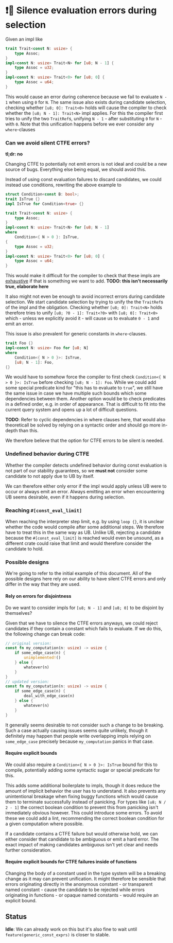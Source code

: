 # ❗🔄 Silence evaluation errors during selection

Given an impl like

```rust
trait Trait<const N: usize> {
    type Assoc;
}
impl<const N: usize> Trait<N> for [u8; N - 1] {
    type Assoc = u32;
}
impl<const N: usize> Trait<0> for [u8; 0] {
    type Assoc = u64;
}
```
This would cause an error during coherence because we fail to evaluate `N - 1` when using `0` for `N`.
The same issue also exists during candidate selection, checking whether `[u8; 0]: Trait<0>` holds
will cause the compiler to check whether the `[u8; N - 1]: Trait<N>` impl applies. For this the compiler
first tries to unify the two `TraitRef`s, unifying `N - 1` - after substituting `0` for `N` - with `0`.
Note that this unification happens before we ever consider any `where`-clauses

### Can we avoid silent CTFE errors?

**tl;dr: no**

Changing CTFE to potentially not emit errors is not ideal and could be a new source of bugs.
Everything else being equal, we should avoid this.

Instead of using const evaluation failures to discard candidates, we could instead use conditions,
rewriting the above example to
```rust
struct Condition<const B: bool>;
trait IsTrue {}
impl IsTrue for Condition<true> {}

trait Trait<const N: usize> {
    type Assoc;
}
impl<const N: usize> Trait<N> for [u8; N - 1]
where
    Condition<{ N > 0 }: IsTrue,
{
    type Assoc = u32;
}
impl<const N: usize> Trait<0> for [u8; 0] {
    type Assoc = u64;
}
```

This would make it difficult for the compiler to check that these impls are [exhaustive](./exhaustiveness.md)
if that is something we want to add. **TODO: this isn't necessarily true, elaborate here**

It also might not even be enough to avoid incorrect errors during candidate selection.
We start candidate selection by trying to unify the the `TraitRef`s of the impl and the obligation.
Checking whether `[u8; 0]: Trait<N>` holds therefore tries to unify `[u8; ?0 - 1]: Trait<?0>` with `[u8; 0]: Trait<0>`
which - unless we explicitly avoid it - will cause us to evaluate `0 - 1` and emit an error. 

This issue is also prevalent for generic constants in `where`-clauses.

```rust
trait Foo {}
impl<const N: usize> Foo for [u8; N]
where
    Condition<{ N > 0 }>: IsTrue,
    [u8; N - 1]: Foo,
{}
```
We would have to somehow force the compiler to first check `Condition<{ N > 0 }>: IsTrue` before checking `[u8; N - 1]: Foo`.
While we could add some special predicate kind for "this has to evaluate to `true`", we still have the same issue in case
we have multiple such bounds which some dependencies between them. Another option would be to check predicates in a defined order,
e.g. in order of appearance. That is difficult to fit into the current query system and opens up a lot of difficult questions.

**TODO**: Refer to cyclic dependencies in where clauses here, that would also theoreticall be solved by relying on a syntactic order
and should go more in-depth than this.

We therefore believe that the option for CTFE errors to be silent is needed.

### Undefined behavior during CTFE

Whether the compiler detects undefined behavior during const evaluation is not part
of our stability guarantees, so we **must not** consider some candidate to not apply due to UB by itself.

We can therefore either only error if the impl would apply unless UB were to occur or always emit an error.
Always emitting an error when encountering UB seems desirable, even if it happens during selection.

### Reaching `#[const_eval_limit]`

When reaching the interpreter step limit, e.g. by using `loop {}`, it is unclear whether the code
would compile after some additional steps. We therefore have to treat this in the same way as UB.
Unlike UB, rejecting a candidate because the `#[const_eval_limit]` is reached would even be unsound,
as a different crate could raise that limit and would therefore consider the candidate to hold.

### Possible designs

We're going to refer to the initial example of this document. All of the possible designs here rely on
our ability to have silent CTFE errors and only differ in the way that they are used.

#### Rely on errors for disjointness

Do we want to consider impls for `[u8; N - 1]` and `[u8; 0]` to be disjoint by themselves?

Given that we have to silence the CTFE errors anyways, we could reject candidates if they contain a constant which fails to evaluate.
If we do this, the following change can break code:
```rust
// original version:
const fn my_computation(n: usize) -> usize {
    if some_edge_case(n) {
        unimplemented!()
    } else {
        whatever(n)
    }
}
// updated version:
const fn my_computation(n: usize) -> usize {
    if some_edge_case(n) {
        deal_with_edge_case(n)
    } else {
        whatever(n)
    }
}
```
It generally seems desirable to not consider such a change to be breaking. Such a case actually causing issues seems quite unlikely,
though it definitely may happen that people write overlapping impls relying on `some_edge_case` precisely because `my_computation` panics in
that case.

#### Require explicit bounds

We could also require a `Condition<{ N > 0 }>: IsTrue` bound for this to compile,
potentially adding some syntactic sugar or special predicate for this.

This adds some additional boilerplate to impls, though it does reduce the
amount of implicit behavior the user has to understand. It also prevents any unintentional breakage
when fixing buggy functions which would cause them to terminate successfully instead of panicking.
For types like `[u8; N / 2 - 1]` the correct boolean condition to prevent this from panicking isn't immediately obvious however.
This could introduce some errors. To avoid these we could add a lint, recommending the correct boolean condition for a given computation where possible.

If a candidate contains a CTFE failure but would otherwise hold, we can either consider that candidate to be ambiguous or emit a hard
error. The exact impact of making candidates ambiguous isn't yet clear and needs further consideration.

#### Require explicit bounds for CTFE failures inside of functions

Changing the body of a constant used in the type system will be a breaking change as it may can prevent unification.
It might therefore be sensible that errors originating directly in the anonymous constant - or transparent named constant - 
cause the candidate to be rejected while errors originating in functions - or opaque named constants - would require an explicit bound.

## Status

**Idle**: We can already work on this but it's also fine to wait until `feature(generic_const_exprs)` is
closer to stable.
